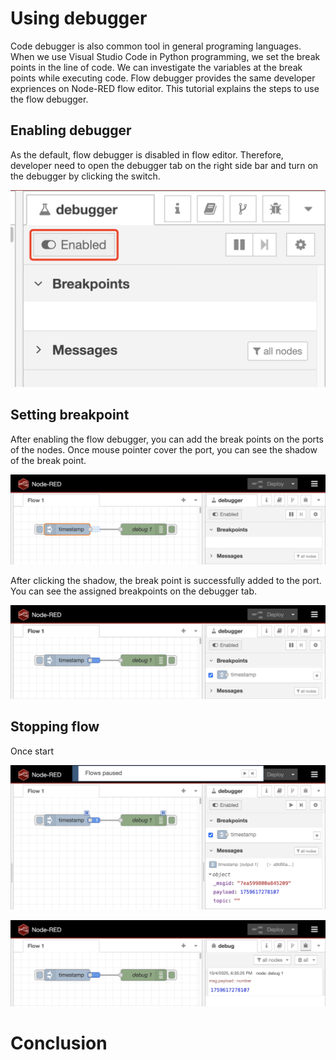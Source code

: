 # Using debugger
Code debugger is also common tool in general programing languages. When we use Visual Studio Code in Python programming, we set the break points in the line of code. We can investigate the variables at the break points while executing code.
Flow debugger provides the same developer expriences on Node-RED flow editor. This tutorial explains the steps to use the flow debugger.

## Enabling debugger
As the default, flow debugger is disabled in flow editor. Therefore, developer need to open the debugger tab on the right side bar and turn on the debugger by clicking the switch.

![](images/enabling-debugger.png)

## Setting breakpoint
After enabling the flow debugger, you can add the break points on the ports of the nodes. Once mouse pointer cover the port, you can see the shadow of the break point.

![](images/breakpoint.png)

After clicking the shadow, the break point is successfully added to the port. You can see the assigned breakpoints on the debugger tab.

![](images/breakpoint2.png)

## Stopping flow
Once start 

![](images/stoppingflow.png)


![](images/restartflow.png)

# Conclusion
